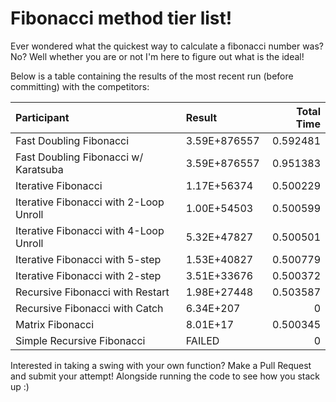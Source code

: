 # Fibonacci method tier list! 

Ever wondered what the quickest way to calculate a fibonacci number was? 
No? Well whether you are or not I'm here to figure out what is the ideal! 

Below is a table containing the results of the most recent run (before committing) with the competitors: 


| Participant                            | Result       |   Total Time |
|:---------------------------------------|:-------------|-------------:|
| Fast Doubling Fibonacci                | 3.59E+876557 |     0.592481 |
| Fast Doubling Fibonacci w/ Karatsuba   | 3.59E+876557 |     0.951383 |
| Iterative Fibonacci                    | 1.17E+56374  |     0.500229 |
| Iterative Fibonacci with 2-Loop Unroll | 1.00E+54503  |     0.500599 |
| Iterative Fibonacci with 4-Loop Unroll | 5.32E+47827  |     0.500501 |
| Iterative Fibonacci with 5-step        | 1.53E+40827  |     0.500779 |
| Iterative Fibonacci with 2-step        | 3.51E+33676  |     0.500372 |
| Recursive Fibonacci with Restart       | 1.98E+27448  |     0.503587 |
| Recursive Fibonacci with Catch         | 6.34E+207    |     0        |
| Matrix Fibonacci                       | 8.01E+17     |     0.500345 |
| Simple Recursive Fibonacci             | FAILED       |     0        |

Interested in taking a swing with your own function? 
Make a Pull Request and submit your attempt! Alongside running the code to see how you stack up :)

